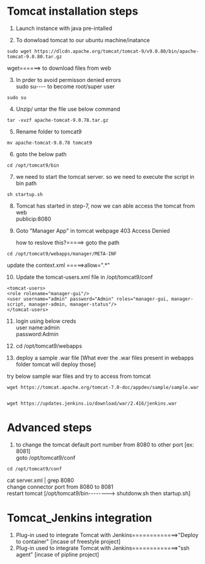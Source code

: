 # Tomcat installation steps

1. Launch instance with java pre-intalled

1. To donwload tomcat to our ubuntu machine/inatance 
```
sudo wget https://dlcdn.apache.org/tomcat/tomcat-9/v9.0.80/bin/apache-tomcat-9.0.80.tar.gz
```
wget======> to download files from web

3) In prder to avoid permisson denied errors <br/>
 sudo su---- to become root/super user
```
sudo su
```
4) Unzip/ untar the file use below command <br/>
```
tar -xvzf apache-tomcat-9.0.78.tar.gz
```
5) Rename folder to tomcat9 <br/>
```
mv apache-tomcat-9.0.78 tomcat9
```

6) goto the below path <br/>
```
cd /opt/tomcat9/bin
```

7) we need to start the tomcat server. so we need to execute the script in bin path <br/>
```
sh startup.sh
```

8) Tomcat has started in step-7, now we can able access the tomcat from web <br/>
   publicip:8080

9) Goto "Manager App" in tomcat webpage
   403 Access Denied
    
  	how to reslove this?=====> goto the path </br>
```
cd /opt/tomcat9/webapps/manager/META-INF
```
  update the context.xml =====>allow=".*"

10) Update the tomcat-users.xml file in /opt/tomcat9/conf
```
<tomcat-users>
<role rolename="manager-gui"/>
<user username="admin" password="Admin" roles="manager-gui, manager-script, manager-admin, manager-status"/>
</tomcat-users>
```

11) login using below creds <br/>
	user name:admin <br/>
	password:Admin

12) cd /opt/tomcat9/webapps

13) deploy a sample .war file  [What ever the .war files present in webapps folder tomcat will deploy those]

try below sample war files and try to access from tomcat
```
wget https://tomcat.apache.org/tomcat-7.0-doc/appdev/sample/sample.war
```
```

wget https://updates.jenkins.io/download/war/2.416/jenkins.war
```

# Advanced steps

1. to change the tomcat default port number from 8080 to other port [ex: 8081] <br/>
   	goto /opt/tomcat9/conf <br/>
    
```
cd /opt/tomcat9/conf
```
cat server.xml | grep 8080 <br/>
change connector port from 8080 to 8081 <br/>
restart tomcat [/opt/tomcat9/bin--------> shutdonw.sh then startup.sh] <br/> 


# Tomcat_Jenkins integration

1) Plug-in used to integrate Tomcat with Jenkins=============>"Deploy to container"  [incase of freestyle project]
2) Plug-in used to integrate Tomcat with Jenkins=============>"ssh agent"  [incase of pipline project]
